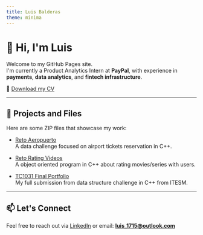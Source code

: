 ```yaml
---
title: Luis Balderas
theme: minima
---
```


# 👋 Hi, I'm Luis

Welcome to my GitHub Pages site.  
I'm currently a Product Analytics Intern at **PayPal**, with experience in **payments**, **data analytics**, and **fintech infrastructure**.

📄 [Download my CV](Luis_Balderas_CV.pdf)

---

## 🚀 Projects and Files

Here are some ZIP files that showcase my work:

- [Reto Aeropuerto](Reto_Aeropuerto-20221101T223744Z-001.zip)  
  A data challenge focused on airport tickets reservation in C++.

- [Reto Rating Videos](Reto_RatingVideos.zip)  
  A object oriented program in C++ about rating movies/series with users.

- [TC1031 Final Portfolio](TC1031%28Portafolio_Final%29-Luis%20Balderas.zip)  
  My full submission from data structure challenge in C++ from ITESM.

---

## 📫 Let's Connect

Feel free to reach out via [LinkedIn](https://www.linkedin.com/in/luisbalderassanchez) or email: **luis_1715@outlook.com**

